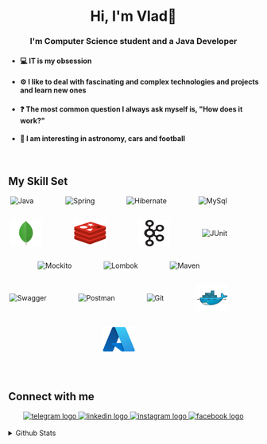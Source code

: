 # **<div align="center">Hi, I'm Vlad👾</div>**  
  

#### **<div align="center"><h3>I'm Computer Science student and a Java Developer</h3></div>**  

<ul>
<li><h4>💻 IT is my obsession</h3></li>
  
  <li><h4>⚙️ I like to deal with fascinating and complex technologies and projects and learn new ones</h4></li>   
  
<li><h4>❓ The most common question I always ask myself is, "How does it work?"</h4></li>

<li><h4>💎 I am interesting in astronomy, cars and football</h4></li>
  
 </ul>
<br/>  


## My Skill Set  
<div align="center">
  <img align="center" alt="Java" width="65" height="53" style="padding-right:60px; margin-bottom: 30px;" src="https://cdn.jsdelivr.net/gh/devicons/devicon/icons/java/java-original.svg" />
  <img align="center" alt="Spring" width="65" height="53" style="padding-right:60px; margin-bottom: 30px;" src="https://cdn.jsdelivr.net/gh/devicons/devicon/icons/spring/spring-original.svg" />
  <img align="center" alt="Hibernate" width="65" height="53" style="padding-right:60px; margin-bottom: 30px;" src="https://skillicons.dev/icons?i=hibernate" />
  <img align="center" alt="MySql" width="65" height="53" style="padding-right:60px; margin-bottom: 30px;" src="https://cdn.jsdelivr.net/gh/devicons/devicon/icons/mysql/mysql-original.svg" />
  <img align="center" alt="MongoDB" width="65" height="53" style="padding-right:60px; margin-bottom: 30px;" src="https://github.com/devicons/devicon/blob/v2.15.1/icons/mongodb/mongodb-original.svg" />
  <img align="center" alt="Redis" width="65" height="53" style="padding-right:60px; margin-bottom: 30px;" src="https://github.com/devicons/devicon/blob/v2.15.1/icons/redis/redis-original.svg" />
  <img align="center" alt="Kafka" width="65" height="53" style="padding-right:60px; margin-bottom: 30px;" src="https://github.com/devicons/devicon/blob/v2.15.1/icons/apachekafka/apachekafka-original.svg" />
  <img align="center" alt="JUnit" width="65" height="53" style="padding-right:60px; margin-bottom: 30px;" src="https://user-images.githubusercontent.com/25181517/117533873-484d4480-afef-11eb-9fad-67c8605e3592.png" />
  <img align="center" alt="Mockito" width="65" height="53" style="padding-right:60px; margin-bottom: 30px;" src="https://user-images.githubusercontent.com/25181517/183892181-ad32b69e-3603-418c-b8e7-99e976c2a784.png" />
  <img align="center" alt="Lombok" width="65" height="53" style="padding-right:60px; margin-bottom: 30px;" src="https://user-images.githubusercontent.com/25181517/190229463-87fa862f-ccf0-48da-8023-940d287df610.png" />
  <img align="center" alt="Maven" width="65" height="53" style="padding-right:60px; margin-bottom: 30px;" src="https://skillicons.dev/icons?i=maven" />
  <img align="center" alt="Swagger" width="65" height="53" style="padding-right:60px; margin-bottom: 30px;" src="https://user-images.githubusercontent.com/25181517/186711335-a3729606-5a78-4496-9a36-06efcc74f800.png" />
  <img align="center" alt="Postman" width="65" height="53" style="padding-right:60px; margin-bottom: 30px;" src="https://skillicons.dev/icons?i=postman" />
  <img align="center" alt="Git" width="65" height="53" style="padding-right:60px; margin-bottom: 30px;" src="https://cdn.jsdelivr.net/gh/devicons/devicon/icons/git/git-original.svg" />
  <img align="center" alt="Docker" width="65" height="53" style="padding-right:60px; margin-bottom: 30px;" src="https://github.com/devicons/devicon/blob/v2.15.1/icons/docker/docker-original.svg" />
  <img align="center" alt="Azure" width="65" height="53" style="padding-right:60px; margin-bottom: 30px;" src="https://github.com/devicons/devicon/blob/v2.15.1/icons/azure/azure-original.svg" />
                 
</div>

<br/>  


## Connect with me  
<div align="center">
  <a href="https://t.me/Vvaldis" target="_blank">
    <img src="https://raw.githubusercontent.com/maurodesouza/profile-readme-generator/master/src/assets/icons/social/telegram/default.svg" width="62" height="50" alt="telegram logo"  />
  </a>
  <a href="https://www.linkedin.com/in/vladyslav-stasyshyn-724295222/" target="_blank">
    <img src="https://raw.githubusercontent.com/maurodesouza/profile-readme-generator/master/src/assets/icons/social/linkedin/default.svg" width="62" height="50" alt="linkedin logo"  />
  </a>
  <a href="https://www.instagram.com/_valdiss/" target="_blank">
    <img src="https://raw.githubusercontent.com/maurodesouza/profile-readme-generator/master/src/assets/icons/social/instagram/default.svg" width="62" height="50" alt="instagram logo"  />
  </a>
  <a href="https://www.facebook.com/vladik.stas" target="_blank">
    <img src="https://raw.githubusercontent.com/maurodesouza/profile-readme-generator/master/src/assets/icons/social/facebook/default.svg" width="62" height="50" alt="facebook logo"  />
  </a>
</div> 
  

<br/>  


<details><summary> Github Stats </summary><table><tr><td valign="top" width="50%">

<div align="center"><img src="https://github-readme-stats.vercel.app/api?username=Valdiq&show_icons=true&count_private=true&hide_border=true" align="center" /></div>

</td><td valign="top" width="50%">

<img src="https://github-readme-stats.vercel.app/api/top-langs/?username=Valdiq&hide_border=true&layout=compact" align="left" />

</td></tr></table></details>
<br />
